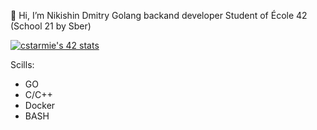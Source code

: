 👋 Hi, I’m Nikishin Dmitry
Golang backand developer
Student of École 42 (School 21 by Sber)

[![cstarmie's 42 stats](https://badge42.vercel.app/api/v2/claeoxrz900250fmh27rzrka7/stats?cursusId=21&coalitionId=99)](https://github.com/JaeSeoKim/badge42)

Scills:
- GO
- C/C++
- Docker
- BASH
